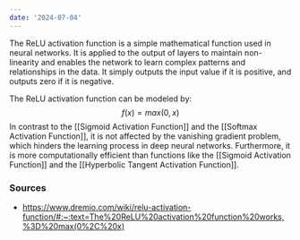 ```yaml
---
date: '2024-07-04'
---
```

The ReLU activation function is a simple mathematical function used in neural networks. It is applied to the output of layers to maintain non-linearity and enables the network to learn complex patterns and relationships in the data. It simply outputs the input value if it is positive, and outputs zero if it is negative.

The ReLU activation function can be modeled by:
$$
f(x) = max(0, x)
$$
In contrast to the [[Sigmoid Activation Function]] and the [[Softmax Activation Function]], it is not affected by the vanishing gradient problem, which hinders the learning process in deep neural networks. Furthermore, it is more computationally efficient than functions like the [[Sigmoid Activation Function]] and the [[Hyperbolic Tangent Activation Function]].
### Sources
- https://www.dremio.com/wiki/relu-activation-function/#:~:text=The%20ReLU%20activation%20function%20works,%3D%20max(0%2C%20x)